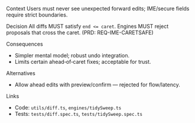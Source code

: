 <!--══════════════════════════════════════════════════
  ╔══════════════════════════════════════════════════════╗
  ║  ░  A D R  —  C A R E T - S A F E   D I F F  ░░░░░░  ║
  ║                                                      ║
  ║                                                      ║
  ║                                                      ║
  ║                                                      ║
  ║           ╌╌  P L A C E H O L D E R  ╌╌              ║
  ║                                                      ║
  ║                                                      ║
  ║                                                      ║
  ║                                                      ║
  ╚══════════════════════════════════════════════════════╝
    • WHAT ▸ Never apply edits at/after the CARET
    • WHY  ▸ Avoid user surprise; maintain trust & flow
    • HOW  ▸ Guardrails in `utils/diff.ts`, engine checks
-->

Context
Users must never see unexpected forward edits; IME/secure fields require
strict boundaries.

Decision
All diffs MUST satisfy `end <= caret`. Engines MUST reject proposals that
cross the caret. (PRD: REQ-IME-CARETSAFE)

Consequences
- Simpler mental model; robust undo integration.
- Limits certain ahead‑of‑caret fixes; acceptable for trust.

Alternatives
- Allow ahead edits with preview/confirm — rejected for flow/latency.

Links
- Code: `utils/diff.ts`, `engines/tidySweep.ts`
- Tests: `tests/diff.spec.ts`, `tests/tidySweep.spec.ts`


